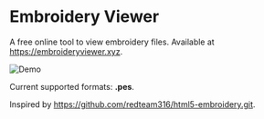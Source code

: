 # Embroidery Viewer

A free online tool to view embroidery files. 
Available at https://embroideryviewer.xyz.

![Demo](/demo.gif)

Current supported formats: **.pes**.


Inspired by https://github.com/redteam316/html5-embroidery.git.
